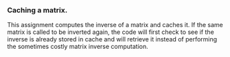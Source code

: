 ### Caching a matrix.

This assignment computes the inverse of a matrix and caches it. If the same matrix is called to be inverted again, the code will first check to see if the inverse is already stored in cache and will retrieve it instead of performing the sometimes costly matrix inverse computation.
